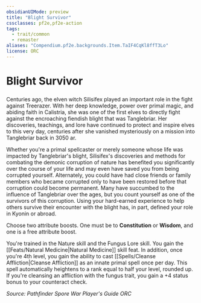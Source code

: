 ```yaml
---
obsidianUIMode: preview
title: "Blight Survivor"
cssclasses: pf2e,pf2e-action
tags:
  - trait/common
  - remaster
aliases: "Compendium.pf2e.backgrounds.Item.TaIF4CqKl8ffT3Lo"
license: ORC
---
```

# Blight Survivor

### 






Centuries ago, the elven witch Silisifex played an important role in the fight against Treerazer. With her deep knowledge, power over primal magic, and abiding faith in Calistria, she was one of the first elves to directly fight against the encroaching fiendish blight that was Tanglebriar. Her discoveries, teachings, and lore have continued to protect and inspire elves to this very day, centuries after she vanished mysteriously on a mission into Tanglebriar back in 3050 ar.

Whether you're a primal spellcaster or merely someone whose life was impacted by Tanglebriar's blight, Silisifex's discoveries and methods for combating the demonic corruption of nature has benefited you significantly over the course of your life and may even have saved you from being corrupted yourself. Alternately, you could have had close friends or family members who became corrupted only to have been restored before that corruption could become permanent. Many have succumbed to the influence of Tanglebriar over the ages, but you count yourself as one of the survivors of this corruption. Using your hard-earned experience to help others survive their encounter with the blight has, in part, defined your role in Kyonin or abroad.

Choose two attribute boosts. One must be to **Constitution** or **Wisdom**, and one is a free attribute boost.

You're trained in the Nature skill and the Fungus Lore skill. You gain the [[Feats/Natural Medicine|Natural Medicine]] skill feat. In addition, once you're 4th level, you gain the ability to cast [[Spells/Cleanse Affliction|Cleanse Affliction]] as an innate primal spell once per day. This spell automatically heightens to a rank equal to half your level, rounded up. If you're cleansing an affliction with the fungus trait, you gain a +4 status bonus to your counteract check.

*Source: Pathfinder Spore War Player's Guide*
*ORC*